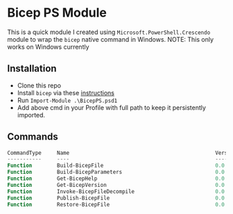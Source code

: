# Bicep PS Module

This is a quick module I created using `Microsoft.PowerShell.Crescendo` module to wrap the `bicep` native command in Windows. NOTE: This only works on Windows currently

## Installation
- Clone this repo
- Install `bicep` via these [instructions](https://learn.microsoft.com/en-us/azure/azure-resource-manager/bicep/install#manual-with-powershell)
- Run `Import-Module .\BicepPS.psd1`
- Add above cmd in your Profile with full path to keep it persistently imported.

## Commands
```powershell
CommandType     Name                                               Version    Source
-----------     ----                                               -------    ------
Function        Build-BicepFile                                    0.0.1      BicepPS
Function        Build-BicepParameters                              0.0.1      BicepPS
Function        Get-BicepHelp                                      0.0.1      BicepPS
Function        Get-BicepVersion                                   0.0.1      BicepPS
Function        Invoke-BicepFileDecompile                          0.0.1      BicepPS
Function        Publish-BicepFile                                  0.0.1      BicepPS
Function        Restore-BicepFile                                  0.0.1      BicepPS
```
